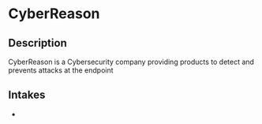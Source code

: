 # CyberReason

## Description
CyberReason is a Cybersecurity company providing products to detect and prevents attacks at the endpoint

## Intakes
*

